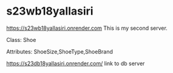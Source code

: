 # s23wb18yallasiri

https://s23wb18yallasiri.onrender.com 
This is my second server.

Class: Shoe

Attributes: ShoeSize,ShoeType,ShoeBrand

https://s23db18yallasiri.onrender.com/ link to db server
